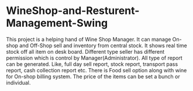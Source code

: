 # WineShop-and-Resturent-Management-Swing

This project is a helping hand of Wine Shop Manager. It can manage On-shop and Off-Shop sell and inventory from central stock. It shows real time stock off all item on desk board. Different type seller has different permission which is control by Manager(Administrator). All type of report can be generated. Like, full day sell report, stock report, transport pass report, cash collection report etc. There is Food sell option along with wine for On-shop billing system. The price of the items can be set a bunch or individual.

